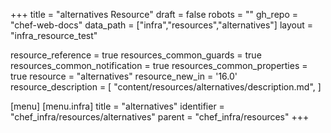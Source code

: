 +++
title = "alternatives Resource"
draft = false
robots = ""
gh_repo = "chef-web-docs"
data_path = ["infra","resources","alternatives"]
layout = "infra_resource_test"

resource_reference = true
resources_common_guards = true
resources_common_notification = true
resources_common_properties = true
resource = "alternatives"
resource_new_in = '16.0'
resource_description = [
  "content/resources/alternatives/description.md",
]

[menu]
  [menu.infra]
    title = "alternatives"
    identifier = "chef_infra/resources/alternatives"
    parent = "chef_infra/resources"
+++

<!-- The contents of this page are automatically generated from the alternatives.yaml file in the data/infra/resources directory. -->
<!-- To suggest a change, edit the https://github.com/chef/chef/blob/main/lib/chef/resource/alternatives.rb file and submit a pull request to the https://github.com/chef/chef repository. -->
<!-- markdownlint-disable-file -->
